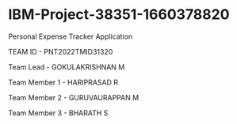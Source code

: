 # IBM-Project-38351-1660378820
Personal Expense Tracker Application

TEAM ID - PNT2022TMID31320

Team Lead - GOKULAKRISHNAN M


Team Member 1 - HARIPRASAD R


Team Member 2 - GURUVAURAPPAN M


Team Member 3 - BHARATH S
